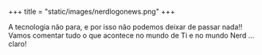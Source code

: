 +++
title = "static/images/nerdlogonews.png"
+++

A tecnologia não para, e por isso não podemos deixar de passar nada!! Vamos comentar tudo o que acontece no mundo de Ti e no mundo Nerd ... claro! 